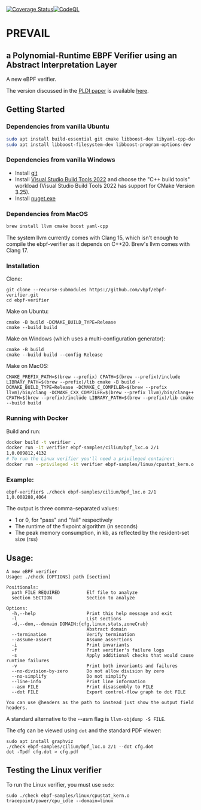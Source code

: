 [![Coverage Status](https://coveralls.io/repos/github/vbpf/ebpf-verifier/badge.svg?branch=main)](https://coveralls.io/github/vbpf/ebpf-verifier?branch=main)[![CodeQL](https://github.com/vbpf/ebpf-verifier/actions/workflows/codeql-analysis.yml/badge.svg?branch=main)](https://github.com/vbpf/ebpf-verifier/actions/workflows/codeql-analysis.yml)

# PREVAIL
## a Polynomial-Runtime EBPF Verifier using an Abstract Interpretation Layer

A new eBPF verifier.

The version discussed in the [PLDI paper](https://vbpf.github.io/assets/prevail-paper.pdf) is available [here](https://github.com/vbpf/ebpf-verifier/tree/d29fd26345c3126bf166cf1c45233a9b2f9fb0a0).

## Getting Started

### Dependencies from vanilla Ubuntu
```bash
sudo apt install build-essential git cmake libboost-dev libyaml-cpp-dev
sudo apt install libboost-filesystem-dev libboost-program-options-dev
```

### Dependencies from vanilla Windows

* Install [git](https://git-scm.com/download/win)
* Install [Visual Studio Build Tools 2022](https://aka.ms/vs/17/release/vs_buildtools.exe) and choose the "C++ build tools" workload (Visual Studio Build Tools 2022 has support for CMake Version 3.25).
* Install [nuget.exe](https://www.nuget.org/downloads)

### Dependencies from MacOS
```bash
brew install llvm cmake boost yaml-cpp
```
The system llvm currently comes with Clang 15, which isn't enough to compile the ebpf-verifier as it depends on C++20. Brew's llvm comes with Clang 17.

### Installation
Clone:
```
git clone --recurse-submodules https://github.com/vbpf/ebpf-verifier.git
cd ebpf-verifier
```

Make on Ubuntu:
```
cmake -B build -DCMAKE_BUILD_TYPE=Release
cmake --build build
```

Make on Windows (which uses a multi-configuration generator):
```
cmake -B build
cmake --build build --config Release
```

Make on MacOS:
```
CMAKE_PREFIX_PATH=$(brew --prefix) CPATH=$(brew --prefix)/include LIBRARY_PATH=$(brew --prefix)/lib cmake -B build -DCMAKE_BUILD_TYPE=Release -DCMAKE_C_COMPILER=$(brew --prefix llvm)/bin/clang -DCMAKE_CXX_COMPILER=$(brew --prefix llvm)/bin/clang++
CPATH=$(brew --prefix)/include LIBRARY_PATH=$(brew --prefix)/lib cmake --build build
```

### Running with Docker
Build and run:
```bash
docker build -t verifier .
docker run -it verifier ebpf-samples/cilium/bpf_lxc.o 2/1
1,0.009812,4132
# To run the Linux verifier you'll need a privileged container:
docker run --privileged -it verifier ebpf-samples/linux/cpustat_kern.o --domain=linux
```

### Example:
```
ebpf-verifier$ ./check ebpf-samples/cilium/bpf_lxc.o 2/1
1,0.008288,4064
```
The output is three comma-separated values:
* 1 or 0, for "pass" and "fail" respectively
* The runtime of the fixpoint algorithm (in seconds)
* The peak memory consumption, in kb, as reflected by the resident-set size (rss)

## Usage:
```
A new eBPF verifier
Usage: ./check [OPTIONS] path [section]

Positionals:
  path FILE REQUIRED          Elf file to analyze
  section SECTION             Section to analyze

Options:
  -h,--help                   Print this help message and exit
  -l                          List sections
  -d,--dom,--domain DOMAIN:{cfg,linux,stats,zoneCrab}
                              Abstract domain
  --termination               Verify termination
  --assume-assert             Assume assertions
  -i                          Print invariants
  -f                          Print verifier's failure logs
  -s                          Apply additional checks that would cause runtime failures
  -v                          Print both invariants and failures
  --no-division-by-zero       Do not allow division by zero
  --no-simplify               Do not simplify
  --line-info                 Print line information
  --asm FILE                  Print disassembly to FILE
  --dot FILE                  Export control-flow graph to dot FILE

You can use @headers as the path to instead just show the output field headers.
```

A standard alternative to the --asm flag is `llvm-objdump -S FILE`.

The cfg can be viewed using `dot` and the standard PDF viewer:
```
sudo apt install graphviz
./check ebpf-samples/cilium/bpf_lxc.o 2/1 --dot cfg.dot
dot -Tpdf cfg.dot > cfg.pdf
```

## Testing the Linux verifier

To run the Linux verifier, you must use `sudo`:
```
sudo ./check ebpf-samples/linux/cpustat_kern.o tracepoint/power/cpu_idle --domain=linux
```
